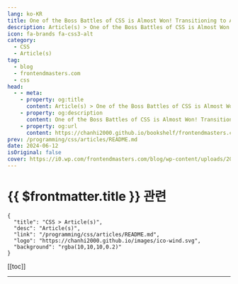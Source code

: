 ```yaml
---
lang: ko-KR
title: One of the Boss Battles of CSS is Almost Won! Transitioning to Auto
description: Article(s) > One of the Boss Battles of CSS is Almost Won! Transitioning to Auto
icon: fa-brands fa-css3-alt
category: 
  - CSS
  - Article(s)
tag: 
  - blog
  - frontendmasters.com
  - css
head:
  - - meta:
    - property: og:title
      content: Article(s) > One of the Boss Battles of CSS is Almost Won! Transitioning to Auto
    - property: og:description
      content: One of the Boss Battles of CSS is Almost Won! Transitioning to Auto
    - property: og:url
      content: https://chanhi2000.github.io/bookshelf/frontendmasters.com/one-of-the-boss-battles-of-css-is-almost-won-transitioning-to-auto.html
prev: /programming/css/articles/README.md
date: 2024-06-12
isOriginal: false
cover: https://i0.wp.com/frontendmasters.com/blog/wp-content/uploads/2024/06/image-2.png?resize=1024%2C585&ssl=1
---
```


# {{ $frontmatter.title }} 관련

```component VPCard
{
  "title": "CSS > Article(s)",
  "desc": "Article(s)",
  "link": "/programming/css/articles/README.md",
  "logo": "https://chanhi2000.github.io/images/ico-wind.svg",
  "background": "rgba(10,10,10,0.2)"
}
```

[[toc]]

---

<SiteInfo
  name="One of the Boss Battles of CSS is Almost Won! Transitioning to Auto"
  desc="The experimental CSS function `calc-size(auto)` allows transitions from zero to a specified value. Animating elements from zero to their intrinsic size has long been desired by CSS developers."
  url="https://frontendmasters.com/blog/one-of-the-boss-battles-of-css-is-almost-won-transitioning-to-auto/"
  logo="https://frontendmasters.com/favicon.ico"
  preview="https://i0.wp.com/frontendmasters.com/blog/wp-content/uploads/2024/06/image-2.png?resize=1024%2C585&ssl=1"/>

<!-- TODO: 작성 -->
